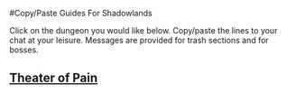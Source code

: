 #Copy/Paste Guides For Shadowlands

Click on the dungeon you would like below.
Copy/paste the lines to your chat at your leisure. Messages are provided for trash sections and for bosses.

## [Theater of Pain](../TOP.md)
